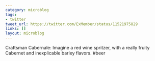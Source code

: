 ```yaml
---
category: microblog
tags:
- twitter
tweet_url: https://twitter.com/ExMember/status/11521975829
links: []
layout: microblog
---
```

Craftsman Cabernale: Imagine a red wine spritzer, with a really fruity Cabernet and inexplicable barley flavors. #beer
